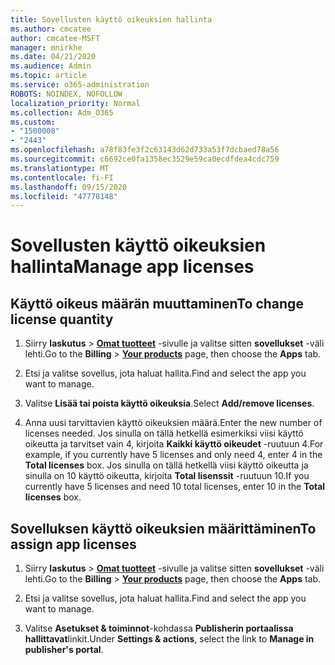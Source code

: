 ```yaml
---
title: Sovellusten käyttö oikeuksien hallinta
ms.author: cmcatee
author: cmcatee-MSFT
manager: mnirkhe
ms.date: 04/21/2020
ms.audience: Admin
ms.topic: article
ms.service: o365-administration
ROBOTS: NOINDEX, NOFOLLOW
localization_priority: Normal
ms.collection: Adm_O365
ms.custom:
- "1500008"
- "2443"
ms.openlocfilehash: a78f83fe3f2c63143d62d733a53f7dcbaed78a56
ms.sourcegitcommit: c6692ce0fa1358ec3529e59ca0ecdfdea4cdc759
ms.translationtype: MT
ms.contentlocale: fi-FI
ms.lasthandoff: 09/15/2020
ms.locfileid: "47778148"
---
```

# <a name="manage-app-licenses"></a><span data-ttu-id="9bcc8-102">Sovellusten käyttö oikeuksien hallinta</span><span class="sxs-lookup"><span data-stu-id="9bcc8-102">Manage app licenses</span></span>

## <a name="to-change-license-quantity"></a><span data-ttu-id="9bcc8-103">Käyttö oikeus määrän muuttaminen</span><span class="sxs-lookup"><span data-stu-id="9bcc8-103">To change license quantity</span></span>

1. <span data-ttu-id="9bcc8-104">Siirry **laskutus**  >  **[Omat tuotteet](https://go.microsoft.com/fwlink/p/?linkid=842054)** -sivulle ja valitse sitten **sovellukset** -väli lehti.</span><span class="sxs-lookup"><span data-stu-id="9bcc8-104">Go to the **Billing** > **[Your products](https://go.microsoft.com/fwlink/p/?linkid=842054)** page, then choose the **Apps** tab.</span></span>

2. <span data-ttu-id="9bcc8-105">Etsi ja valitse sovellus, jota haluat hallita.</span><span class="sxs-lookup"><span data-stu-id="9bcc8-105">Find and select the app you want to manage.</span></span>  

3. <span data-ttu-id="9bcc8-106">Valitse **Lisää tai poista käyttö oikeuksia**.</span><span class="sxs-lookup"><span data-stu-id="9bcc8-106">Select **Add/remove licenses**.</span></span>

4. <span data-ttu-id="9bcc8-107">Anna uusi tarvittavien käyttö oikeuksien määrä.</span><span class="sxs-lookup"><span data-stu-id="9bcc8-107">Enter the new number of licenses needed.</span></span> <span data-ttu-id="9bcc8-108">Jos sinulla on tällä hetkellä esimerkiksi viisi käyttö oikeutta ja tarvitset vain 4, kirjoita **Kaikki käyttö oikeudet** -ruutuun 4.</span><span class="sxs-lookup"><span data-stu-id="9bcc8-108">For example, if you currently have 5 licenses and only need 4, enter 4 in the **Total licenses** box.</span></span> <span data-ttu-id="9bcc8-109">Jos sinulla on tällä hetkellä viisi käyttö oikeutta ja sinulla on 10 käyttö oikeutta, kirjoita **Total lisenssit** -ruutuun 10.</span><span class="sxs-lookup"><span data-stu-id="9bcc8-109">If you currently have 5 licenses and need 10 total licenses, enter 10 in the **Total licenses** box.</span></span>

## <a name="to-assign-app-licenses"></a><span data-ttu-id="9bcc8-110">Sovelluksen käyttö oikeuksien määrittäminen</span><span class="sxs-lookup"><span data-stu-id="9bcc8-110">To assign app licenses</span></span>

1. <span data-ttu-id="9bcc8-111">Siirry **laskutus**  >  **[Omat tuotteet](https://go.microsoft.com/fwlink/p/?linkid=842054)** -sivulle ja valitse sitten **sovellukset** -väli lehti.</span><span class="sxs-lookup"><span data-stu-id="9bcc8-111">Go to the **Billing** > **[Your products](https://go.microsoft.com/fwlink/p/?linkid=842054)** page, then choose the **Apps** tab.</span></span>

2. <span data-ttu-id="9bcc8-112">Etsi ja valitse sovellus, jota haluat hallita.</span><span class="sxs-lookup"><span data-stu-id="9bcc8-112">Find and select the app you want to manage.</span></span>  

3. <span data-ttu-id="9bcc8-113">Valitse **Asetukset & toiminnot**-kohdassa **Publisherin portaalissa hallittavat**linkit.</span><span class="sxs-lookup"><span data-stu-id="9bcc8-113">Under **Settings & actions**, select the link to **Manage in publisher's portal**.</span></span>